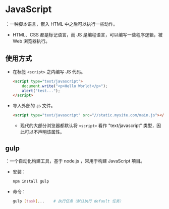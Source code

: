 # JavaScript

：一种脚本语言，嵌入 HTML 中之后可以执行一些动作。
- HTML、CSS 都是标记语言，而 JS 是编程语言，可以编写一些程序逻辑，被 Web 浏览器执行。

## 使用方式

- 在标签 `<script>` 之内编写 JS 代码。
    ```html
    <script type="text/javascript">
        document.write("<p>Hello World!</p>");
        alert("test...");
    </script>
    ```

- 导入外部的 .js 文件。
    ```html
    <script type="text/javascript" src="//static.mysite.com/main.js"></script>
    ```
    - 现代的大部分浏览器都默认将 `<script>` 看作 "text/javascript" 类型，因此可以不声明该属性。

## gulp

：一个自动化构建工具，基于 node.js ，常用于构建 JavaScript 项目。
- 安装：
    ```sh
    npm install gulp
    ```
- 命令：
    ```sh
    gulp [task]...    # 执行任务（默认执行 default 任务）
    ```
